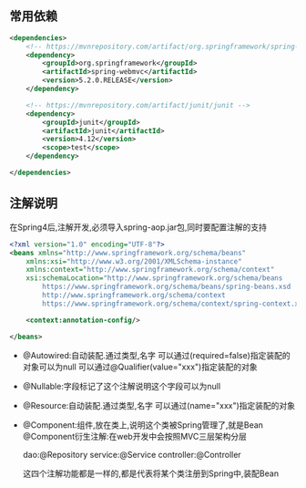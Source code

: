 ## 常用依赖
```xml
<dependencies>
    <!-- https://mvnrepository.com/artifact/org.springframework/spring-webmvc -->
    <dependency>
        <groupId>org.springframework</groupId>
        <artifactId>spring-webmvc</artifactId>
        <version>5.2.0.RELEASE</version>
    </dependency>

    <!-- https://mvnrepository.com/artifact/junit/junit -->
    <dependency>
        <groupId>junit</groupId>
        <artifactId>junit</artifactId>
        <version>4.12</version>
        <scope>test</scope>
    </dependency>

</dependencies>
```

## 注解说明

在Spring4后,注解开发,必须导入spring-aop.jar包,同时要配置注解的支持
```xml
<?xml version="1.0" encoding="UTF-8"?>
<beans xmlns="http://www.springframework.org/schema/beans"
    xmlns:xsi="http://www.w3.org/2001/XMLSchema-instance"
    xmlns:context="http://www.springframework.org/schema/context"
    xsi:schemaLocation="http://www.springframework.org/schema/beans
        https://www.springframework.org/schema/beans/spring-beans.xsd
        http://www.springframework.org/schema/context
        https://www.springframework.org/schema/context/spring-context.xsd">

    <context:annotation-config/>

</beans>
```


- @Autowired:自动装配.通过类型,名字
  可以通过(required=false)指定装配的对象可以为null
  可以通过@Qualifier(value="xxx")指定装配的对象
  
- @Nullable:字段标记了这个注解说明这个字段可以为null

- @Resource:自动装配.通过类型,名字
  可以通过(name="xxx")指定装配的对象
  
- @Component:组件,放在类上,说明这个类被Spring管理了,就是Bean  
  @Component衍生注解:在web开发中会按照MVC三层架构分层
  
  dao:@Repository
  service:@Service
  controller:@Controller
  
  这四个注解功能都是一样的,都是代表将某个类注册到Spring中,装配Bean